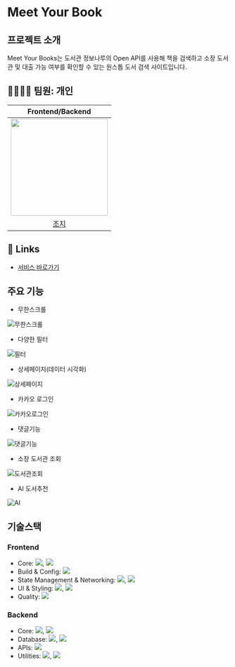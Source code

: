 # Meet Your Book

## 프로젝트 소개
Meet Your Books는 도서관 정보나루의 Open API를 사용해 책을 검색하고 소장 도서관 및 대출 가능 여부를 확인할 수 있는 원스톱 도서 검색 사이트입니다.

## 🧑‍💻👩‍💻 팀원: 개인
| Frontend/Backend |
|:--------:|
| <img src="https://avatars.githubusercontent.com/u/126482821?v=4" width=220> |
| [조지](https://github.com/96limshyun) |

## 🔗 Links
- [서비스 바로가기](https://www.meetyourbooks.shop/)

## 주요 기능
- 무한스크롤

![무한스크롤](https://github.com/user-attachments/assets/517c4d74-d27f-40b7-b54f-546681ca977e)

- 다양한 필터

![필터](https://github.com/user-attachments/assets/8444a994-3214-4a7a-bcca-425c86e919e6)


- 상세페이지(데이터 시각화)

![상세페이지](https://github.com/user-attachments/assets/4d343daa-0472-4ce9-bb1c-60b91c72520d)


- 카카오 로그인

![카카오로그인](https://github.com/user-attachments/assets/c8a2abfd-ad44-49c8-9a5a-9f4094882838)

- 댓글기능

![댓글기능](https://github.com/user-attachments/assets/fa12236b-524e-4366-8995-6d5eef3eaaf6)

- 소장 도서관 조회

![도서관조회](https://github.com/user-attachments/assets/c19946a5-87d6-4f51-9be4-b947e2a7657a)

- AI 도서추천

![AI](https://github.com/user-attachments/assets/8abc9238-0e89-4af3-ad73-dbaa1bb58703)


## 기술스택
### Frontend
- Core: <img src="https://img.shields.io/badge/Typescript-3178C6?style=flat&logo=typescript&logoColor=white"/>, <img src="https://img.shields.io/badge/React-3178C6?style=flat&logo=react&logoColor=white"/>
- Build & Config: <img src="https://img.shields.io/badge/Vite-646CFF?style=flat&logo=vite&logoColor=white"/>
- State Management & Networking: <img src="https://img.shields.io/badge/Zustand-3178C6?style=flat&logoColor=white"/>, <img src="https://img.shields.io/badge/Tanstack Query-FF4154?style=flat&logo=reactquery&logoColor=white"/>
- UI & Styling: <img src="https://img.shields.io/badge/Ant Design-FF4154?style=flat&logo=antdesign&logoColor=white"/>, <img src="https://img.shields.io/badge/Styled Components-DB7093?style=flat&logo=styledcomponents&logoColor=white"/>
- Quality:  <img src="https://img.shields.io/badge/ESLint-4B32C3?style=flat&logo=eslint&logoColor=white"/>


### Backend
- Core: <img src="https://img.shields.io/badge/Typescript-3178C6?style=flat&logo=typescript&logoColor=white"/>, <img src="https://img.shields.io/badge/Node.js-5FA04E?style=flat&logo=Node.js&logoColor=white"/>
- Database: <img src="https://img.shields.io/badge/mongodb-47A248?style=flat&logo=mongodb&logoColor=white"/>, <img src="https://img.shields.io/badge/Mongoose-47A248?style=flat&logo=mongodb&logoColor=white"/>
- APIs: <img src="https://img.shields.io/badge/OpenAI-412991?style=flat&logo=openai&logoColor=white"/>
- Utilities: <img src="https://img.shields.io/badge/Body Parser-000000?style=flat&logoColor=white"/>, <img src="https://img.shields.io/badge/CORS-000000?style=flat&logoColor=white"/>
